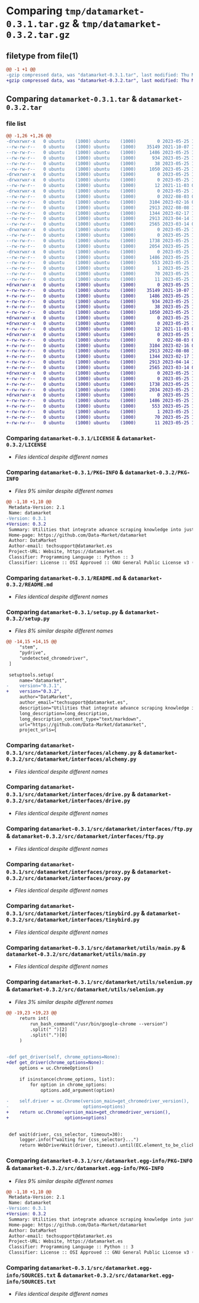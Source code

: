 # Comparing `tmp/datamarket-0.3.1.tar.gz` & `tmp/datamarket-0.3.2.tar.gz`

## filetype from file(1)

```diff
@@ -1 +1 @@
-gzip compressed data, was "datamarket-0.3.1.tar", last modified: Thu May 25 14:26:48 2023, max compression
+gzip compressed data, was "datamarket-0.3.2.tar", last modified: Thu May 25 14:40:59 2023, max compression
```

## Comparing `datamarket-0.3.1.tar` & `datamarket-0.3.2.tar`

### file list

```diff
@@ -1,26 +1,26 @@
-drwxrwxr-x   0 ubuntu    (1000) ubuntu    (1000)        0 2023-05-25 14:26:48.424753 datamarket-0.3.1/
--rw-rw-r--   0 ubuntu    (1000) ubuntu    (1000)    35149 2021-10-07 14:37:41.000000 datamarket-0.3.1/LICENSE
--rw-rw-r--   0 ubuntu    (1000) ubuntu    (1000)     1486 2023-05-25 14:26:48.424753 datamarket-0.3.1/PKG-INFO
--rw-rw-r--   0 ubuntu    (1000) ubuntu    (1000)      934 2023-05-25 14:26:25.000000 datamarket-0.3.1/README.md
--rw-rw-r--   0 ubuntu    (1000) ubuntu    (1000)       38 2023-05-25 14:26:48.424753 datamarket-0.3.1/setup.cfg
--rw-rw-r--   0 ubuntu    (1000) ubuntu    (1000)     1050 2023-05-25 14:26:25.000000 datamarket-0.3.1/setup.py
-drwxrwxr-x   0 ubuntu    (1000) ubuntu    (1000)        0 2023-05-25 14:26:48.420753 datamarket-0.3.1/src/
-drwxrwxr-x   0 ubuntu    (1000) ubuntu    (1000)        0 2023-05-25 14:26:48.420753 datamarket-0.3.1/src/datamarket/
--rw-rw-r--   0 ubuntu    (1000) ubuntu    (1000)       12 2021-11-03 08:15:04.000000 datamarket-0.3.1/src/datamarket/__init__.py
-drwxrwxr-x   0 ubuntu    (1000) ubuntu    (1000)        0 2023-05-25 14:26:48.424753 datamarket-0.3.1/src/datamarket/interfaces/
--rw-rw-r--   0 ubuntu    (1000) ubuntu    (1000)        0 2022-08-03 09:55:33.000000 datamarket-0.3.1/src/datamarket/interfaces/__init__.py
--rw-rw-r--   0 ubuntu    (1000) ubuntu    (1000)     3104 2023-02-16 08:03:41.000000 datamarket-0.3.1/src/datamarket/interfaces/alchemy.py
--rw-rw-r--   0 ubuntu    (1000) ubuntu    (1000)     2913 2022-08-08 10:00:49.000000 datamarket-0.3.1/src/datamarket/interfaces/drive.py
--rw-rw-r--   0 ubuntu    (1000) ubuntu    (1000)     1344 2023-02-17 11:31:46.000000 datamarket-0.3.1/src/datamarket/interfaces/ftp.py
--rw-rw-r--   0 ubuntu    (1000) ubuntu    (1000)     2913 2023-04-14 11:21:25.000000 datamarket-0.3.1/src/datamarket/interfaces/proxy.py
--rw-rw-r--   0 ubuntu    (1000) ubuntu    (1000)     2565 2023-03-14 07:00:34.000000 datamarket-0.3.1/src/datamarket/interfaces/tinybird.py
-drwxrwxr-x   0 ubuntu    (1000) ubuntu    (1000)        0 2023-05-25 14:26:48.424753 datamarket-0.3.1/src/datamarket/utils/
--rw-rw-r--   0 ubuntu    (1000) ubuntu    (1000)        0 2023-05-25 14:09:14.000000 datamarket-0.3.1/src/datamarket/utils/__init__.py
--rw-rw-r--   0 ubuntu    (1000) ubuntu    (1000)     1738 2023-05-25 14:18:08.000000 datamarket-0.3.1/src/datamarket/utils/main.py
--rw-rw-r--   0 ubuntu    (1000) ubuntu    (1000)     2054 2023-05-25 14:19:10.000000 datamarket-0.3.1/src/datamarket/utils/selenium.py
-drwxrwxr-x   0 ubuntu    (1000) ubuntu    (1000)        0 2023-05-25 14:26:48.420753 datamarket-0.3.1/src/datamarket.egg-info/
--rw-rw-r--   0 ubuntu    (1000) ubuntu    (1000)     1486 2023-05-25 14:26:48.000000 datamarket-0.3.1/src/datamarket.egg-info/PKG-INFO
--rw-rw-r--   0 ubuntu    (1000) ubuntu    (1000)      553 2023-05-25 14:26:48.000000 datamarket-0.3.1/src/datamarket.egg-info/SOURCES.txt
--rw-rw-r--   0 ubuntu    (1000) ubuntu    (1000)        1 2023-05-25 14:26:48.000000 datamarket-0.3.1/src/datamarket.egg-info/dependency_links.txt
--rw-rw-r--   0 ubuntu    (1000) ubuntu    (1000)       70 2023-05-25 14:26:48.000000 datamarket-0.3.1/src/datamarket.egg-info/requires.txt
--rw-rw-r--   0 ubuntu    (1000) ubuntu    (1000)       11 2023-05-25 14:26:48.000000 datamarket-0.3.1/src/datamarket.egg-info/top_level.txt
+drwxrwxr-x   0 ubuntu    (1000) ubuntu    (1000)        0 2023-05-25 14:40:59.279490 datamarket-0.3.2/
+-rw-rw-r--   0 ubuntu    (1000) ubuntu    (1000)    35149 2021-10-07 14:37:41.000000 datamarket-0.3.2/LICENSE
+-rw-rw-r--   0 ubuntu    (1000) ubuntu    (1000)     1486 2023-05-25 14:40:59.279490 datamarket-0.3.2/PKG-INFO
+-rw-rw-r--   0 ubuntu    (1000) ubuntu    (1000)      934 2023-05-25 14:26:25.000000 datamarket-0.3.2/README.md
+-rw-rw-r--   0 ubuntu    (1000) ubuntu    (1000)       38 2023-05-25 14:40:59.279490 datamarket-0.3.2/setup.cfg
+-rw-rw-r--   0 ubuntu    (1000) ubuntu    (1000)     1050 2023-05-25 14:40:06.000000 datamarket-0.3.2/setup.py
+drwxrwxr-x   0 ubuntu    (1000) ubuntu    (1000)        0 2023-05-25 14:40:59.279490 datamarket-0.3.2/src/
+drwxrwxr-x   0 ubuntu    (1000) ubuntu    (1000)        0 2023-05-25 14:40:59.279490 datamarket-0.3.2/src/datamarket/
+-rw-rw-r--   0 ubuntu    (1000) ubuntu    (1000)       12 2021-11-03 08:15:04.000000 datamarket-0.3.2/src/datamarket/__init__.py
+drwxrwxr-x   0 ubuntu    (1000) ubuntu    (1000)        0 2023-05-25 14:40:59.279490 datamarket-0.3.2/src/datamarket/interfaces/
+-rw-rw-r--   0 ubuntu    (1000) ubuntu    (1000)        0 2022-08-03 09:55:33.000000 datamarket-0.3.2/src/datamarket/interfaces/__init__.py
+-rw-rw-r--   0 ubuntu    (1000) ubuntu    (1000)     3104 2023-02-16 08:03:41.000000 datamarket-0.3.2/src/datamarket/interfaces/alchemy.py
+-rw-rw-r--   0 ubuntu    (1000) ubuntu    (1000)     2913 2022-08-08 10:00:49.000000 datamarket-0.3.2/src/datamarket/interfaces/drive.py
+-rw-rw-r--   0 ubuntu    (1000) ubuntu    (1000)     1344 2023-02-17 11:31:46.000000 datamarket-0.3.2/src/datamarket/interfaces/ftp.py
+-rw-rw-r--   0 ubuntu    (1000) ubuntu    (1000)     2913 2023-04-14 11:21:25.000000 datamarket-0.3.2/src/datamarket/interfaces/proxy.py
+-rw-rw-r--   0 ubuntu    (1000) ubuntu    (1000)     2565 2023-03-14 07:00:34.000000 datamarket-0.3.2/src/datamarket/interfaces/tinybird.py
+drwxrwxr-x   0 ubuntu    (1000) ubuntu    (1000)        0 2023-05-25 14:40:59.279490 datamarket-0.3.2/src/datamarket/utils/
+-rw-rw-r--   0 ubuntu    (1000) ubuntu    (1000)        0 2023-05-25 14:09:14.000000 datamarket-0.3.2/src/datamarket/utils/__init__.py
+-rw-rw-r--   0 ubuntu    (1000) ubuntu    (1000)     1738 2023-05-25 14:18:08.000000 datamarket-0.3.2/src/datamarket/utils/main.py
+-rw-rw-r--   0 ubuntu    (1000) ubuntu    (1000)     2034 2023-05-25 14:40:06.000000 datamarket-0.3.2/src/datamarket/utils/selenium.py
+drwxrwxr-x   0 ubuntu    (1000) ubuntu    (1000)        0 2023-05-25 14:40:59.279490 datamarket-0.3.2/src/datamarket.egg-info/
+-rw-rw-r--   0 ubuntu    (1000) ubuntu    (1000)     1486 2023-05-25 14:40:59.000000 datamarket-0.3.2/src/datamarket.egg-info/PKG-INFO
+-rw-rw-r--   0 ubuntu    (1000) ubuntu    (1000)      553 2023-05-25 14:40:59.000000 datamarket-0.3.2/src/datamarket.egg-info/SOURCES.txt
+-rw-rw-r--   0 ubuntu    (1000) ubuntu    (1000)        1 2023-05-25 14:40:59.000000 datamarket-0.3.2/src/datamarket.egg-info/dependency_links.txt
+-rw-rw-r--   0 ubuntu    (1000) ubuntu    (1000)       70 2023-05-25 14:40:59.000000 datamarket-0.3.2/src/datamarket.egg-info/requires.txt
+-rw-rw-r--   0 ubuntu    (1000) ubuntu    (1000)       11 2023-05-25 14:40:59.000000 datamarket-0.3.2/src/datamarket.egg-info/top_level.txt
```

### Comparing `datamarket-0.3.1/LICENSE` & `datamarket-0.3.2/LICENSE`

 * *Files identical despite different names*

### Comparing `datamarket-0.3.1/PKG-INFO` & `datamarket-0.3.2/PKG-INFO`

 * *Files 9% similar despite different names*

```diff
@@ -1,10 +1,10 @@
 Metadata-Version: 2.1
 Name: datamarket
-Version: 0.3.1
+Version: 0.3.2
 Summary: Utilities that integrate advance scraping knowledge into just one library.
 Home-page: https://github.com/Data-Market/datamarket
 Author: DataMarket
 Author-email: techsupport@datamarket.es
 Project-URL: Website, https://datamarket.es
 Classifier: Programming Language :: Python :: 3
 Classifier: License :: OSI Approved :: GNU General Public License v3 (GPLv3)
```

### Comparing `datamarket-0.3.1/README.md` & `datamarket-0.3.2/README.md`

 * *Files identical despite different names*

### Comparing `datamarket-0.3.1/setup.py` & `datamarket-0.3.2/setup.py`

 * *Files 8% similar despite different names*

```diff
@@ -14,15 +14,15 @@
     "stem",
     "pydrive",
     "undetected_chromedriver",
 ]
 
 setuptools.setup(
     name="datamarket",
-    version="0.3.1",
+    version="0.3.2",
     author="DataMarket",
     author_email="techsupport@datamarket.es",
     description="Utilities that integrate advance scraping knowledge into just one library.",
     long_description=long_description,
     long_description_content_type="text/markdown",
     url="https://github.com/Data-Market/datamarket",
     project_urls={
```

### Comparing `datamarket-0.3.1/src/datamarket/interfaces/alchemy.py` & `datamarket-0.3.2/src/datamarket/interfaces/alchemy.py`

 * *Files identical despite different names*

### Comparing `datamarket-0.3.1/src/datamarket/interfaces/drive.py` & `datamarket-0.3.2/src/datamarket/interfaces/drive.py`

 * *Files identical despite different names*

### Comparing `datamarket-0.3.1/src/datamarket/interfaces/ftp.py` & `datamarket-0.3.2/src/datamarket/interfaces/ftp.py`

 * *Files identical despite different names*

### Comparing `datamarket-0.3.1/src/datamarket/interfaces/proxy.py` & `datamarket-0.3.2/src/datamarket/interfaces/proxy.py`

 * *Files identical despite different names*

### Comparing `datamarket-0.3.1/src/datamarket/interfaces/tinybird.py` & `datamarket-0.3.2/src/datamarket/interfaces/tinybird.py`

 * *Files identical despite different names*

### Comparing `datamarket-0.3.1/src/datamarket/utils/main.py` & `datamarket-0.3.2/src/datamarket/utils/main.py`

 * *Files identical despite different names*

### Comparing `datamarket-0.3.1/src/datamarket/utils/selenium.py` & `datamarket-0.3.2/src/datamarket/utils/selenium.py`

 * *Files 3% similar despite different names*

```diff
@@ -19,23 +19,23 @@
     return int(
         run_bash_command("/usr/bin/google-chrome --version")
         .split(" ")[2]
         .split(".")[0]
     )
 
 
-def get_driver(self, chrome_options=None):
+def get_driver(chrome_options=None):
     options = uc.ChromeOptions()
 
     if isinstance(chrome_options, list):
         for option in chrome_options:
             options.add_argument(option)
 
-    self.driver = uc.Chrome(version_main=get_chromedriver_version(),
-                            options=options)
+    return uc.Chrome(version_main=get_chromedriver_version(),
+                     options=options)
 
 
 def wait(driver, css_selector, timeout=30):
     logger.info(f"waiting for {css_selector}...")
     return WebDriverWait(driver, timeout).until(EC.element_to_be_clickable(("css selector", css_selector)))
```

### Comparing `datamarket-0.3.1/src/datamarket.egg-info/PKG-INFO` & `datamarket-0.3.2/src/datamarket.egg-info/PKG-INFO`

 * *Files 9% similar despite different names*

```diff
@@ -1,10 +1,10 @@
 Metadata-Version: 2.1
 Name: datamarket
-Version: 0.3.1
+Version: 0.3.2
 Summary: Utilities that integrate advance scraping knowledge into just one library.
 Home-page: https://github.com/Data-Market/datamarket
 Author: DataMarket
 Author-email: techsupport@datamarket.es
 Project-URL: Website, https://datamarket.es
 Classifier: Programming Language :: Python :: 3
 Classifier: License :: OSI Approved :: GNU General Public License v3 (GPLv3)
```

### Comparing `datamarket-0.3.1/src/datamarket.egg-info/SOURCES.txt` & `datamarket-0.3.2/src/datamarket.egg-info/SOURCES.txt`

 * *Files identical despite different names*


